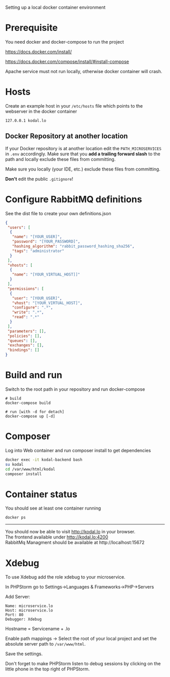 Setting up a local docker container environment

# Prerequisite
You need docker and docker-compose to run the project

https://docs.docker.com/install/

https://docs.docker.com/compose/install/#install-compose

Apache service must not run locally, otherwise docker container will crash.

# Hosts
Create an example host in your `/etc/hosts` file which points to the webserver in the docker container

`127.0.0.1 kodal.lo`

## Docker Repository at another location
If your Docker repository is at another location edit the `PATH_MICROSERVICES` in `.env` accordingly.
Make sure that you **add a trailing forward slash** to the path and locally exclude these files from committing.

Make sure you locally (your IDE, etc.) exclude these files from committing.

**Don't** edit the public `.gitignore`!


# Configure RabbitMQ definitions
See the dist file to create your own definitions.json

```json
{
 "users": [
  {
   "name": "[YOUR_USER]",
   "password": "[YOUR_PASSWORD]",
   "hashing_algorithm": "rabbit_password_hashing_sha256",
   "tags": "administrator"
  }
 ],
 "vhosts": [
  {
   "name": "[YOUR_VIRTUAL_HOST]]"
  }
 ],
 "permissions": [
  {
   "user": "[YOUR_USER]",
   "vhost": "[YOUR_VIRTUAL_HOST]",
   "configure": ".*",
   "write": ".*",
   "read": ".*"
  }
 ],
 "parameters": [],
 "policies": [],
 "queues": [],
 "exchanges": [],
 "bindings": []
}
```

# Build and run
Switch to the root path in your repository and run docker-compose

```
# build
docker-compose build

# run [with -d for detach]
docker-compose up [-d]
```

# Composer
Log into Web container and run composer install to get dependencies

```bash
docker exec -it kodal-backend bash
su kodal
cd /var/www/html/kodal
composer install
```

# Container status
You should see at least one container running

`docker ps` 

---

You should now be able to visit http://kodal.lo in your browser.  
The frontend available under http://kodal.lo:4200  
RabbitMq Managment should be available at http://localhost:15672  

# Xdebug
To use Xdebug add the role xdebug to your microservice.

In PHPStorm go to Settings->Languages & Frameworks->PHP->Servers

Add Server:
```
Name: microservice.lo
Host: microservice.lo
Port: 80
Debugger: Xdebug
```
Hostname = Servicename + .lo

Enable path mappings -> Select the root of your local project and set the absolute server path to `/var/www/html`.

Save the settings.

Don't forget to make PHPStorm listen to debug sessions by clicking on the little phone in the top right of PHPStorm. 